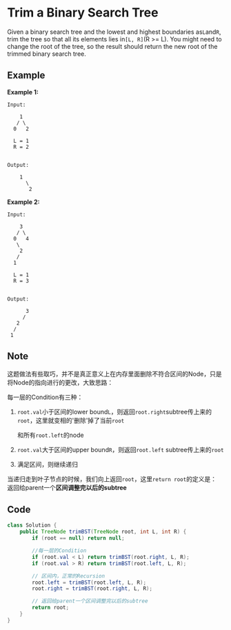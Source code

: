 # Trim a Binary Search Tree

Given a binary search tree and the lowest and highest boundaries as`L`and`R`, trim the tree so that all its elements lies in`[L, R]`(R >= L). You might need to change the root of the tree, so the result should return the new root of the trimmed binary search tree.

## **Example**

**Example 1:**

```
Input:

    1
   / \
  0   2

  L = 1
  R = 2


Output:

    1
      \
       2
```

**Example 2:**

```
Input:

    3
   / \
  0   4
   \
    2
   /
  1

  L = 1
  R = 3


Output:

      3
     / 
   2   
  /
 1
```

## Note

这题做法有些取巧，并不是真正意义上在内存里面删除不符合区间的Node，只是将Node的指向进行的更改，大致思路：

每一层的Condition有三种：

1.  `root.val`小于区间的lower bound`L`，则返回`root.right`subtree传上来的`root`，这里就变相的'删除'掉了当前`root`

    和所有`root.left`的node
2. `root.val`大于区间的upper bound`R`，则返回`root.left` subtree传上来的`root`
3. 满足区间，则继续递归

当递归走到叶子节点的时候，我们向上返回`root`，这里`return root`的定义是：\
返回给parent一个**区间调整完以后的subtree**

## Code

```java
class Solution {
    public TreeNode trimBST(TreeNode root, int L, int R) {
        if (root == null) return null;

        //每一层的Condition
        if (root.val < L) return trimBST(root.right, L, R);
        if (root.val > R) return trimBST(root.left, L, R);

        // 区间内，正常的Recursion
        root.left = trimBST(root.left, L, R);
        root.right = trimBST(root.right, L, R);

        // 返回给parent一个区间调整完以后的subtree
        return root;
    }
}
```
